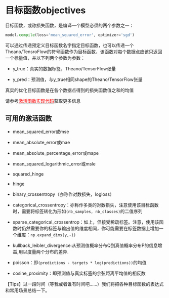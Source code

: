 # 目标函数objectives

目标函数，或称损失函数，是编译一个模型必须的两个参数之一：

```python
model.compile(loss='mean_squared_error', optimizer='sgd')
```

可以通过传递预定义目标函数名字指定目标函数，也可以传递一个Theano/TensroFlow的符号函数作为目标函数，该函数对每个数据点应该只返回一个标量值，并以下列两个参数为参数：

* y_true：真实的数据标签，Theano/TensorFlow张量

* y_pred：预测值，与y_true相同shape的Theano/TensorFlow张量

真实的优化目标函数是在各个数据点得到的损失函数值之和的均值

请参考[<font color='#FF0000'>激活函数实现代码</font>](https://github.com/fchollet/keras/blob/master/keras/objectives.py)获取更多信息

## 可用的激活函数

* mean_squared_error或mse

* mean_absolute_error或mae

* mean_absolute_percentage_error或mape

* mean_squared_logarithmic_error或msle

* squared_hinge

* hinge

* binary_crossentropy（亦称作对数损失，logloss）

* categorical_crossentropy：亦称作多类的对数损失，注意使用该目标函数时，需要将标签转化为形如```(nb_samples, nb_classes)```的二值序列

* sparse_categorical_crossentrop：如上，但接受稀疏标签。注意，使用该函数时仍然需要你的标签与输出值的维度相同，你可能需要在标签数据上增加一个维度：```np.expand_dims(y,-1)```

* kullback_leibler_divergence:从预测值概率分布Q到真值概率分布P的信息增益,用以度量两个分布的差异.

* poisson：即```(predictions - targets * log(predictions))```的均值

* cosine_proximity：即预测值与真实标签的余弦距离平均值的相反数

【Tips】过一段时间（等我或者谁有时间吧……）我们将把各种目标函数的表达式和常用场景总结一下。
